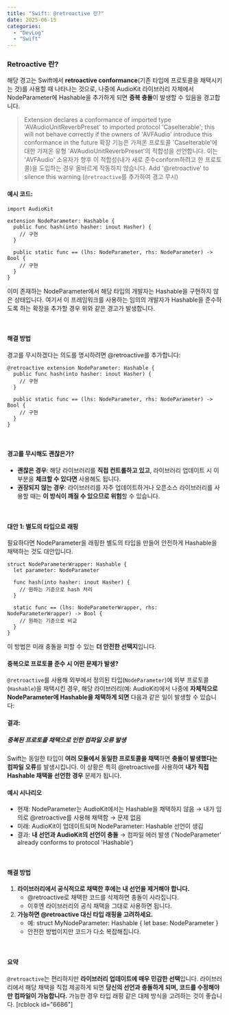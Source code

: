 ```yaml
---
title: "Swift: @retroactive 란?"
date: 2025-06-15
categories: 
  - "DevLog"
  - "Swift"
---
```


### **Retroactive 란?**

해당 경고는 Swift에서 **retroactive conformance**(기존 타입에 프로토콜을 채택시키는 것)를 사용할 때 나타나는 것으로, 나중에 AudioKit 라이브러리 자체에서 NodeParameter에 Hashable을 추가하게 되면 **중복 충돌**이 발생할 수 있음을 경고합니다.

> Extension declares a conformance of imported type 'AVAudioUnitReverbPreset' to imported protocol 'CaseIterable'; this will not behave correctly if the owners of 'AVFAudio' introduce this conformance in the future 확장 기능은 가져온 프로토콜 'CaseIterable'에 대한 가져온 유형 'AVAudioUnitReverbPreset'의 적합성을 선언합니다. 이는 'AVFAudio' 소유자가 향후 이 적합성(내가 새로 준수conform하려고 한 프로토콜)을 도입하는 경우 올바르게 작동하지 않습니다. Add '@retroactive' to silence this warning (`@retroactive`를 추가하여 경고 무시)

#### **예시 코드:**

```
import AudioKit

extension NodeParameter: Hashable {
  public func hash(into hasher: inout Hasher) {
    // 구현
  }

  public static func == (lhs: NodeParameter, rhs: NodeParameter) -> Bool {
    // 구현
  }
}
```

이미 존재하는 NodeParameter에서 해당 타입의 개발자는 Hashable을 구현하지 않은 상태입니다. 여기서 이 프레임워크를 사용하는 임의의 개발자가 Hashable을 준수하도록 하는 확장을 추가할 경우 위와 같은 경고가 발생합니다.

 

#### **해결 방법**

경고를 무시하겠다는 의도를 명시하려면 @retroactive를 추가합니다:

```
@retroactive extension NodeParameter: Hashable {
  public func hash(into hasher: inout Hasher) {
    // 구현
  }

  public static func == (lhs: NodeParameter, rhs: NodeParameter) -> Bool {
    // 구현
  }
}
```

 

#### **경고를 무시해도 괜찮은가?**

- **괜찮은 경우**: 해당 라이브러리를 **직접 컨트롤하고 있고**, 라이브러리 업데이트 시 이 부분을 **체크할 수 있다면** 사용해도 됩니다.
- **권장되지 않는 경우**: 라이브러리를 자주 업데이트하거나 오픈소스 라이브러리를 사용할 때는 **이 방식이 깨질 수 있으므로 위험**할 수 있습니다.

 

#### **대안 1: 별도의 타입으로 래핑**

필요하다면 NodeParameter을 래핑한 별도의 타입을 만들어 안전하게 Hashable을 채택하는 것도 대안입니다.

```
struct NodeParameterWrapper: Hashable {
  let parameter: NodeParameter

  func hash(into hasher: inout Hasher) {
    // 원하는 기준으로 hash 처리
  }

  static func == (lhs: NodeParameterWrapper, rhs: NodeParameterWrapper) -> Bool {
    // 원하는 기준으로 비교
  }
}
```

이 방법은 미래 충돌을 피할 수 있는 **더 안전한 선택지**입니다.

#### **중복으로 프로토콜 준수 시 어떤 문제가 발생?**

`@retroactive`를 사용해 외부에서 정의된 타입(`NodeParameter`)에 외부 프로토콜(`Hashable`)을 채택시킨 경우, 해당 라이브러리(예: AudioKit)에서 나중에 **자체적으로 NodeParameter에 Hashable을 채택하게 되면** 다음과 같은 일이 발생할 수 있습니다:

#### **결과:**

##### **중복된 프로토콜 채택으로 인한 컴파일 오류 발생**

Swift는 동일한 타입이 **여러 모듈에서 동일한 프로토콜을 채택**하면 **충돌이 발생했다는 컴파일 오류**를 발생시킵니다. 이 상황은 특히 @retroactive를 사용하여 **내가 직접 Hashable 채택을 선언한 경우** 문제가 됩니다.

#### **예시 시나리오**

- 현재: NodeParameter는 AudioKit에서는 Hashable을 채택하지 않음 → 내가 임의로 @retroactive를 사용해 채택함 → 문제 없음
- 미래: AudioKit이 업데이트되며 NodeParameter: Hashable 선언이 생김
- 결과: **내 선언과 AudioKit의 선언이 충돌** → 컴파일 에러 발생 ('NodeParameter' already conforms to protocol 'Hashable')

 

#### **해결 방법**

1. **라이브러리에서 공식적으로 채택한 후에는 내 선언을 제거해야 합니다.**
    - @retroactive로 채택한 코드를 삭제하면 충돌이 사라집니다.
    - 이후엔 라이브러리의 공식 채택을 그대로 사용하면 됩니다.
2. **가능하면 @retroactive 대신 타입 래핑을 고려하세요.**
    - 예: struct MyNodeParameter: Hashable { let base: NodeParameter }
    - 안전한 방법이지만 코드가 다소 복잡해집니다.

 

#### **요약**

`@retroactive`는 편리하지만 **라이브러리 업데이트에 매우 민감한 선택**입니다. 라이브러리에서 해당 채택을 직접 제공하게 되면 **당신의 선언과 충돌하게 되며, 코드를 수정해야만 컴파일이 가능합니다.** 가능한 경우 타입 래핑 같은 대체 방식을 고려하는 것이 좋습니다. \[rcblock id="6686"\]
